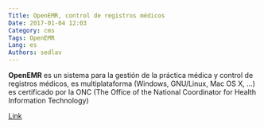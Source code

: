 ```yaml
---
Title: OpenEMR, control de registros médicos
Date: 2017-01-04 12:03
Category: cms
Tags: OpenEMR
Lang: es
Authors: sedlav
---
```


**OpenEMR** es un sistema para la gestión de la práctica médica y control de registros médicos, es multiplataforma (Windows, GNU/Linux, Mac OS X, …) es certificado por la ONC (The Office of the National Coordinator for Health Information Technology)

[Link](http://www.librebyte.net/openemr/)
